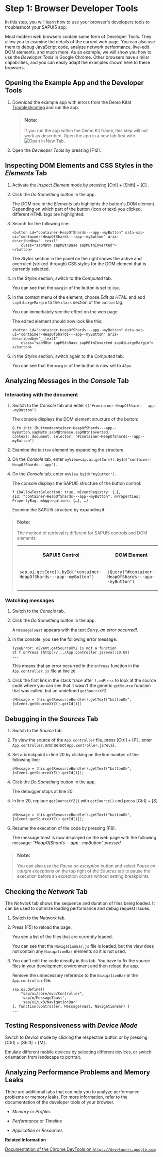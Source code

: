 <!-- loioeadd60ae907646bbb838866566b23182 -->

# Step 1: Browser Developer Tools

In this step, you will learn how to use your browser's developers tools to troubleshoot your SAPUI5 app.

Most modern web browsers contain some form of Developer Tools. They allow you to examine the details of the current web page. You can also use them to debug JavaScript code, analyze network performance, live-edit DOM elements, and much more. As an example, we will show you how to use the *Developer Tools* in Google Chrome. Other browsers have similar capabilities, and you can easily adapt the examples shown here to these browsers.



<a name="loioeadd60ae907646bbb838866566b23182__section_hkm_s4f_vz"/>

## Opening the Example App and the Developer Tools

1.  Download the example app with errors from the Demo Kitat [Troubleshooting](https://ui5.sap.com/#/entity/sap.ui.core.tutorial.troubleshooting/sample/sap.ui.core.tutorial.troubleshooting.01) and run the app.

    > ### Note:  
    > If you run the app within the Demo Kit frame, this step will not work as described. Open the app in a new tab first with ![Open in New Tab](images/Icon_Open_in_New_Tab_ebdf48e.png).

2.  Open the *Developer Tools* by pressing [F12\].




<a name="loioeadd60ae907646bbb838866566b23182__section_xmw_w4f_vz"/>

## Inspecting DOM Elements and CSS Styles in the *Elements* Tab

1.  Activate the *Inspect Element* mode by pressing [Ctrl\] + [Shift\] + [C\] .

2.  Click the *Do Something* button in the app.

    The DOM tree in the *Elements* tab highlights the button's DOM element. Depending on which part of the button \(icon or text\) you clicked, different HTML tags are highlighted.

3.  Search for the following line:

    ```
    <button id="container-HeapOfShards---app--myButton" data-sap-ui="container-HeapOfShards---app--myButton" aria-describedby="__text1"
    	class="sapMBtn sapMBtnBase sapMBtnInverted">
    </button>
    ```

    The *Styles* section in the panel on the right shows the active and overruled \(striked-through\) CSS styles for the DOM element that is currently selected.

4.  In the *Styles* section, switch to the *Computed* tab.

    You can see that the `margin` of the button is set to `0px`.

5.  In the context menu of the element, choose *Edit as HTML* and add `sapUiLargeMargin` to the `class` section of the `button` tag.

    You can immediately see the effect on the web page.

    The edited element should now look like this:

    ```
    <button id="container-HeapOfShards---app--myButton" data-sap-ui="container-HeapOfShards---app--myButton" aria-describedby="__text1"
    	class="sapMBtn sapMBtnBase sapMBtnInverted sapUiLargeMargin">
    </button>
    ```

6.  In the *Styles* section, switch again to the *Computed* tab.

    You can see that the `margin` of the button is now set to `48px`.




<a name="loioeadd60ae907646bbb838866566b23182__section_bjt_qqf_vz"/>

## Analyzing Messages in the *Console* Tab



### Interacting with the document

1.  Switch to the *Console* tab and enter `$("#container-HeapOfShards---app--myButton")`

    The console displays the DOM element structure of the button:

    ```
    Q.fn.init [button#container-HeapOfShards---app--myButton.sapMBtn.sapMBtnBase.sapMBtnInverted, 
    context: document, selector: "#container-HeapOfShards---app--myButton"]
    ```

2.  Examine the `button` element by expanding the structure.

3.  On the *Console* tab, enter `myView=sap.ui.getCore().byId("container-HeapOfShards---app")`.

4.  On the *Console* tab, enter `myView.byId("myButton")`.

    The console displays the SAPUI5 structure of the button control:

    ```
    f {bAllowTextSelection: true, mEventRegistry: {…}, 
    sId: "container-HeapOfShards---app--myButton", mProperties: PropertyBag, mAggregations: {…}, …}
    ```

    Examine the SAPUI5 structure by expanding it.


> ### Note:  
> The method of retrieval is different for SAPUI5 controls and DOM elements:
> 
> 
> <table>
> <tr>
> <th valign="top">
> 
> SAPUI5 Control
> 
> </th>
> <th valign="top">
> 
> DOM Element
> 
> </th>
> </tr>
> <tr>
> <td valign="top">
> 
> `sap.ui.getCore().byId("container-HeapOfShards---app--myButton")` 
> 
> </td>
> <td valign="top">
> 
> `jQuery("#container-HeapOfShards---app--myButton")` 
> 
> </td>
> </tr>
> </table>



### Watching messages

1.  Switch to the *Console* tab.

2.  Click the *Do Something* button in the app.

    A `MessageToast` appears with the text *Sorry, an error occurred!*.

3.  In the console, you see the following error message:

    ```
    TypeError: oEvent.getSourceXYZ is not a function
    at f.onPress (http://.../App.controller.js?eval:20:69)
    ...
    ```

    This means that an error occurred in the `onPress` function in the `App.controller.js` file at line `20`.

4.  Click the first link in the stack trace after `f.onPress` to look at the source code where you can see that it wasn't the generic `getSource` function that was called, but an undefined `getSourceXYZ`.

    ```
    sMessage = this.getResourceBundle().getText("buttonOk", [oEvent.getSourceXYZ().getId()])
    ```




<a name="loioeadd60ae907646bbb838866566b23182__section_rdm_rqf_vz"/>

## Debugging in the *Sources* Tab

1.  Switch to the *Source* tab.

2.  To view the source of the `App.controller` file, press [Ctrl\] + [P\] , enter `App.controller`, and select `App.controller.js?eval`.

3.  Set a breakpoint in line 20 by clicking on the line number of the following line:

    ```
    sMessage = this.getResourceBundle().getText("buttonOk", [oEvent.getSourceXYZ().getId()]);
    ```

4.  Click the *Do Something* button in the app.

    The debugger stops at line 20.

5.  In line 20, replace `getSourceXYZ()` with `getSource()` and press [Ctrl\] + [S\] :

    ```
    sMessage = this.getResourceBundle().getText("buttonOk", [oEvent.getSourceXYZ().getId()]);
    ```

6.  Resume the execution of the code by pressing [F8\].

    The message toast is now displayed on the web page with the following message: *"HeapOfShards---app--myButton" pressed* 


> ### Note:  
> You can also use the *Pause on exception* button and select *Pause on caught exceptions* on the top right of the *Sources* tab to pause the execution before an exception occurs without setting breakpoints.



<a name="loioeadd60ae907646bbb838866566b23182__section_ej5_sqf_vz"/>

## Checking the *Network* Tab

The *Network* tab shows the sequence and duration of files being loaded. It can be used to optimize loading performance and debug request issues.

1.  Switch to the *Network* tab.

2.  Press [F5\] to reload the page.

    You see a list of the files that are currently loaded.

    You can see that the `NavigationBar.js` file is loaded, but the view does not contain any `NavigationBar` elements so it is not used.

3.  You can't edit the code directly in this tab. You have to fix the source files in your development environment and then reload the app.

    Remove the unnecessary reference to the `NavigationBar` in the `App.controller` file:

    ```
    sap.ui.define([
    	"sap/ui/core/mvc/Controller",
    	'sap/m/MessageToast',
    	'sap/ui/ux3/NavigationBar'
    ], function(Controller, MessageToast, NavigationBar) {
    ...
    ```




<a name="loioeadd60ae907646bbb838866566b23182__section_tk3_5qf_vz"/>

## Testing Responsiveness with *Device Mode*

Switch to *Device* mode by clicking the respective button or by pressing [Ctrl\] + [Shift\] + [M\] .

Emulate different mobile devices by selecting different devices, or switch orientation from landscape to portrait.



<a name="loioeadd60ae907646bbb838866566b23182__section_f1h_vqf_vz"/>

## Analyzing Performance Problems and Memory Leaks

There are additional tabs that can help you to analyze performance problems or memory leaks. For more information, refer to the documentation of the developer tools of your browser.

-   *Memory* or *Profiles*

-   *Performance* or *Timeline*

-   *Application* or *Resources*


**Related Information**  


[Documentation of the Chrome DevTools on `https://developers.google.com`](https://developers.google.com/web/tools/chrome-devtools/)

